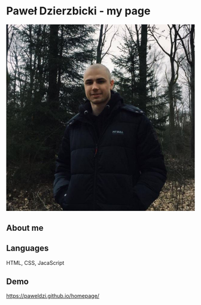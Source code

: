 # Paweł Dzierzbicki - my page

![Pawel](https://github.com/PawelDzi/homepage/blob/main/zdjecie.jpg)

## About me

## Languages
HTML, CSS, JacaScript

## Demo 

https://paweldzi.github.io/homepage/
